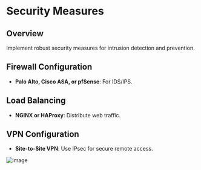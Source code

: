 # Security Measures

## Overview
Implement robust security measures for intrusion detection and prevention.

## Firewall Configuration
- **Palo Alto, Cisco ASA, or pfSense**: For IDS/IPS.

## Load Balancing
- **NGINX or HAProxy**: Distribute web traffic.

## VPN Configuration
- **Site-to-Site VPN**: Use IPsec for secure remote access.

![image](https://github.com/user-attachments/assets/4db78e26-21ae-4c4b-8955-1f7e228ac424)
